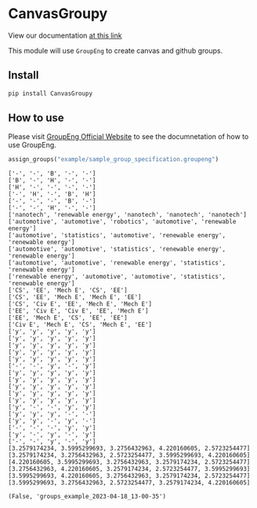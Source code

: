 # CanvasGroupy

<!-- WARNING: THIS FILE WAS AUTOGENERATED! DO NOT EDIT! -->

View our documentation [at this
link](https://fleischerresearchlab.github.io/CanvasGroupy/)

This module will use `GroupEng` to create canvas and github groups.

## Install

``` sh
pip install CanvasGroupy
```

## How to use

Please visit [GroupEng Official Website](https://groupeng.org/) to see
the documnetation of how to use GroupEng.

``` python
assign_groups("example/sample_group_specification.groupeng")
```

    ['-', '-', 'B', '-', '-']
    ['B', '-', 'H', '-', '-']
    ['H', '-', '-', '-', '-']
    ['-', 'H', '-', 'B', 'H']
    ['-', '-', '-', 'B', '-']
    ['-', '-', 'H', '-', '-']
    ['nanotech', 'renewable energy', 'nanotech', 'nanotech', 'nanotech']
    ['automotive', 'automotive', 'robotics', 'automotive', 'renewable energy']
    ['automotive', 'statistics', 'automotive', 'renewable energy', 'renewable energy']
    ['automotive', 'automotive', 'statistics', 'renewable energy', 'renewable energy']
    ['automotive', 'automotive', 'renewable energy', 'statistics', 'renewable energy']
    ['renewable energy', 'automotive', 'automotive', 'statistics', 'renewable energy']
    ['CS', 'EE', 'Mech E', 'CS', 'EE']
    ['CS', 'EE', 'Mech E', 'Mech E', 'EE']
    ['CS', 'Civ E', 'EE', 'Mech E', 'Mech E']
    ['EE', 'Civ E', 'Civ E', 'EE', 'Mech E']
    ['EE', 'Mech E', 'CS', 'EE', 'EE']
    ['Civ E', 'Mech E', 'CS', 'Mech E', 'EE']
    ['y', 'y', 'y', 'y', 'y']
    ['y', 'y', 'y', 'y', 'y']
    ['y', 'y', 'y', 'y', 'y']
    ['y', 'y', 'y', 'y', 'y']
    ['y', 'y', 'y', 'y', 'y']
    ['-', '-', 'y', '-', 'y']
    ['y', 'y', 'y', 'y', 'y']
    ['y', 'y', 'y', 'y', 'y']
    ['y', 'y', 'y', 'y', 'y']
    ['y', 'y', 'y', 'y', 'y']
    ['y', 'y', 'y', 'y', 'y']
    ['y', '-', '-', 'y', 'y']
    ['y', 'y', 'y', '-', '-']
    ['y', 'y', '-', 'y', '-']
    ['-', '-', '-', 'y', 'y']
    ['y', '-', 'y', '-', 'y']
    ['-', '-', 'y', '-', 'y']
    [3.2579174234, 3.5995299693, 3.2756432963, 4.220160605, 2.5723254477]
    [3.2579174234, 3.2756432963, 2.5723254477, 3.5995299693, 4.220160605]
    [4.220160605, 3.5995299693, 3.2756432963, 3.2579174234, 2.5723254477]
    [3.2756432963, 4.220160605, 3.2579174234, 2.5723254477, 3.5995299693]
    [3.5995299693, 4.220160605, 3.2756432963, 3.2579174234, 2.5723254477]
    [3.5995299693, 3.2756432963, 2.5723254477, 3.2579174234, 4.220160605]

    (False, 'groups_example_2023-04-18_13-00-35')
